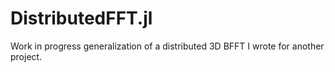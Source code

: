 # DistributedFFT.jl
Work in progress generalization of a distributed 3D BFFT I wrote for another project.
